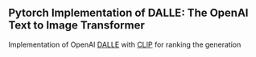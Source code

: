 ## Pytorch Implementation of DALLE: The OpenAI Text to Image Transformer

Implementation of OpenAI <a href="https://openai.com/blog/dall-e/">DALLE</a> with <a href="">CLIP</a> for ranking the generation
